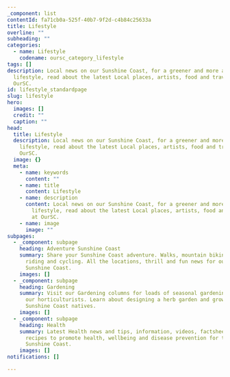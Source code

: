 ```yaml
---
_component: list
contentId: fa71cb0a-525f-40b7-9f2d-c4b84c25633a
title: Lifestyle
overline: ""
subheading: ""
categories:
  - name: Lifestyle
    codename: oursc_category_lifestyle
tags: []
description: Local news on our Sunshine Coast, for a greener and more active
  lifestyle, read about the latest Local places, artists, food and travel at
  OurSC.
id: lifestyle_standardpage
slug: lifestyle
hero:
  images: []
  credit: ""
  caption: ""
head:
  title: Lifestyle
  description: Local news on our Sunshine Coast, for a greener and more active
    lifestyle, read about the latest Local places, artists, food and travel at
    OurSC.
  image: {}
  meta:
    - name: keywords
      content: ""
    - name: title
      content: Lifestyle
    - name: description
      content: Local news on our Sunshine Coast, for a greener and more active
        lifestyle, read about the latest Local places, artists, food and travel
        at OurSC.
    - name: image
      image: ""
subpages:
  - _component: subpage
    heading: Adventure Sunshine Coast
    summary: Share your Sunshine Coast adventure. Walks, mountain biking, horse
      riding and cycling. All the locations, thrill and fun news for our
      Sunshine Coast.
    images: []
  - _component: subpage
    heading: Gardening
    summary: Visit our Gardening columns for loads of seasonal gardening tips from
      our horticulturists. Learn about designing a herb garden and growing
      Sunshine Coast natives.
    images: []
  - _component: subpage
    heading: Health
    summary: Latest Health news and tips, information, videos, factsheets and
      recipes to promote health, wellbeing and disease prevention for the
      Sunshine Coast.
    images: []
notifications: []

---
```

